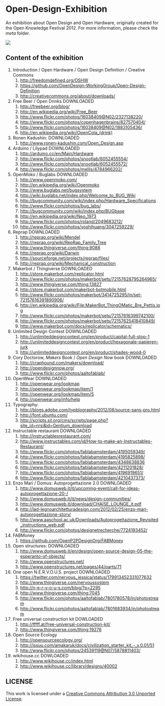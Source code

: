 Open-Design-Exhibition
======================

An exhibition about Open Design and Open Hardware, originally created for the Open Knowledge Festival 2012. For more information, please check the *meta* folder.

<img src="https://raw.github.com/openp2pdesign/Open-Design-Exhibition/master/meta/open.design_definition_storyboard.png">


Content of the exhibition
-------------------------

1. Introduction / Open Hardware / Open Design Definition / Creative Commons
	1. http://freedomdefined.org/OSHW
	2. https://github.com/OpenDesign-WorkingGroup/Open-Design-Definition
	3. http://creativecommons.org/about/downloads/
2. Free Beer / Open Drinks DOWNLOADED
	1. http://freebeer.org/blog/
	2. http://en.wikipedia.org/wiki/Free_Beer
	3. http://www.flickr.com/photos/16038409@N02/2327138220/
	4. http://www.flickr.com/photos/copenhagenbrains/827570404/
	5. http://www.flickr.com/photos/16038409@N02/1883105436/
	6. http://en.wikipedia.org/wiki/OpenCola_(drink)
3. Ronen Kadushin: DOWNLOADED
	1. http://www.ronen-kadushin.com/Open_Design.asp
4. Arduino / Lilypad DOWNLOADED
	1. http://arduino.cc/en/Main/Hardware
	2. http://www.flickr.com/photos/snootlab/6052455554/
	3. http://www.flickr.com/photos/snootlab/6052455572/
	4. http://www.flickr.com/photos/mellis/4784966202/
5. OpenMoko / Buglabs DOWNLOADED
	1. http://www.openmoko.com/
	2. http://en.wikipedia.org/wiki/Openmoko
	3. http://www.buglabs.net/bugsystem
	4. http://wiki.buglabs.net/index.php/Welcome_to_BUG_Wiki
	5. http://bugcommunity.com/wiki/index.php/Hardware_Specifications
	6. http://www.flickr.com/photos/bug_labs/
	7. http://bugcommunity.com/wiki/index.php/BUGbase
	8. http://en.wikipedia.org/wiki/Neo_1973
	9. http://www.flickr.com/photos/roland/2049683212/
	10. http://www.flickr.com/photos/yoshihuang/3047259229/
6. Reprap DOWNLOADED
	1. http://reprap.org/wiki/Mendel
	2. http://reprap.org/wiki/RepRap_Family_Tree
	3. http://www.thingiverse.com/thing:9088
	4. http://reprap.org/wiki/Darwin
	5. http://sourceforge.net/projects/reprap/files/
	6. http://reprap.org/wiki/Mechanical_construction
7. Makerbot / Thingiverse DOWNLOADED
	1. http://store.makerbot.com/replicator.html
	2. http://www.flickr.com/photos/makerbot/sets/72157628795264965/ 
	3. http://www.thingiverse.com/thing:13827 
	4. http://store.makerbot.com/makerbot-botmobile.html 
	5. http://www.flickr.com/photos/makerbot/3414725295/in/set-72157616391890906/
	6. http://en.wikipedia.org/wiki/File:MakerBot_ThingOMatic_Bre_Pettis.jpg
	7. http://www.flickr.com/photos/makerbot/sets/72157616399742100/
	8. http://www.flickr.com/photos/makerbot/sets/72157625418410849/
	9. http://www.makerbot.com/docs/replicator/schematics/
8. Unlimited Design Contest DOWNLOADED
	1. http://unlimiteddesigncontest.org/en/product/capital-full-stop-1
	2. http://unlimiteddesigncontest.org/en/product/hexagonale-papieren-jurk
	3. http://unlimiteddesigncontest.org/en/product/shades-wood-0
9. Cory Doctorow, *Makers* Book / *Open Design Now* book DOWNLOADED
	1. http://craphound.com/makers/download/
	2. http://opendesignnow.org/
	3. http://www.flickr.com/photos/aaltofablab/
10. OpenWear DOWNLOADED
	1. http://openwear.org/lookmap
	2. http://openwear.org/lookmap/item/1
	3. http://openwear.org/lookmap/item/5
	4. http://openwear.org/info/help
11. Typography: 
	1. http://blogs.adobe.com/typblography/2012/08/source-sans-pro.html
	2. http://font.ubuntu.com/
	3. http://scripts.sil.org/cms/scripts/page.php?site_id=nrsi&id=Gentium_download
12. Instructable restaurant DOWNLOADED
	1. http://instructablesrestaurant.com/
	2. http://www.instructables.com/id/How-to-make-an-Instructables-Restaurant/
	3. http://www.flickr.com/photos/fablabamsterdam/4195059349/
	4. http://www.flickr.com/photos/fablabamsterdam/4195825898/
	5. http://www.flickr.com/photos/fablabamsterdam/4348638836
	6. http://www.flickr.com/photos/fablabamsterdam/4211201828/
	7. http://www.flickr.com/photos/fablabamsterdam/4196919651/
	8. http://www.flickr.com/photos/fablabamsterdam/4210437373/
13. Enzo Mari / Domus: Autoprogettazione 2.0 DOWNLOADED
	1. http://www.domusweb.it/it/upcoming-event/call-for-ideas-autoprogettazione-20-/
	2. http://www.domusweb.it/it/news/design-communities/
	3. http://www.domusweb.it/download/CHAISE_LOUNGE_it.pdf
	4. http://lad-legnoarchitetturadesign.com/2012/02/25/enzo-mari-autoprogettazione-story/
	5. http://www.aaschool.ac.uk/Downloads/Autoprogettazione_Revisited_instructions_web.pdf
	6. http://www.flickr.com/photos/designetrecherche/7724193452/
14. FABMoney
	1. https://github.com/OpenP2PDesignOrg/FABMoney
15. Open structures: DOWNLOADED
	1. http://www.domusweb.it/en/design/open-source-design-05-the-esperanto-of-objects/
	2. http://www.openstructures.net/
	3. http://www.openstructures.net/pages/44/parts/71
16. One open N.E.R.V.O.U.S. project DOWNLOADED
	1. https://twitter.com/nervous_jessica/status/179913452331077632
	2. http://www.thingiverse.com/nervoussystem
	3. http://n-e-r-v-o-u-s.com/blog/?p=2295
	4. http://www.thingiverse.com/thing:7045
	5. http://www.flickr.com/photos/aaltofablab/7801780578/in/photostream
	6. http://www.flickr.com/photos/aaltofablab/7801683934/in/photostream
17. Free universal construction kit DOWLOADED
	1. http://fffff.at/free-universal-construction-kit/
	2. http://www.thingiverse.com/thing:19276
18. Open Source Ecology
	1. http://opensourceecology.org/
	2. http://issuu.com/amakaruk/docs/civilization_starter_kit_-_v.0.01/51
	3. http://www.flickr.com/photos/24539119@N07/5878811403/
19. wikihouse.cc DOWLOADED
	1. http://www.wikihouse.cc/index.html
	2. http://www.wikihouse.cc/library/designs/40002

	
	
LICENSE
-------

This work is licensed under a [Creative Commons Attribution 3.0 Unported License](http://creativecommons.org/licenses/by/3.0/deed.en_US).
